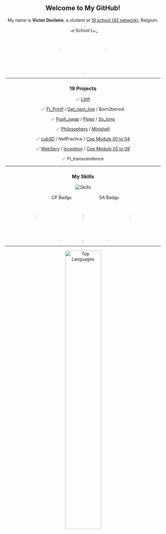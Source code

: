 <div align="center">
    <h2>Welcome to My GitHub!</h2>
    <p>My name is <strong>Victor Decleire</strong>, a student at <a href="https://campus19.be/" target="_blank" rel="noreferrer noopener">19 school (42 network)</a>, Belgium.</p>
    <a href="https://campus19.be/" target="_blank" rel="noreferrer noopener">
        <img src="https://pbs.twimg.com/profile_images/1578367273147957249/gGjaUZQ-_400x400.jpg" alt="19 School Logo" height="150" style="border-radius: 50%;">
    </a>
</div>

<hr>

<div align="center">
    <h3>19 Projects</h3>
    <p>✅ <a href="https://github.com/vicire1/19_libft">Libft</a></p>
    <p>✅ <a href="https://github.com/vicire1/19_ft_printf">Ft_Printf</a> / <a href="https://github.com/vicire1/19_get_next_line">Get_next_line</a> / Born2beroot</p>
    <p>✅ <a href="https://github.com/vicire1/19_push_swap">Push_swap</a> / <a href="https://github.com/vicire1/19_pipex">Pipex</a> / <a href="https://github.com/vicire1/19_so_long">So_long</a></p>
    <p>✅ <a href="https://github.com/vicire1/19_philosophers">Philosophers</a> / <a href="https://github.com/vicire1/19_minishell">Minishell</a></p>
    <p>✅ <a href="https://github.com/vicire1/19_cub3D">cub3D</a> / NetPractice / <a href="https://github.com/vicire1/19_cpp-module00_to_04">Cpp Module 00 to 04</a></p>
    <p>✅ <a href="https://github.com/19WebServ/19_WebServ">WebServ</a> / <a href="https://github.com/vicire1/19_Inception">Inception</a> / <a href="https://github.com/vicire1/19_cpp-module05_to_09">Cpp Module 05 to 09</a></p>
    <p>✅ Ft_transcendence</p>
</div>

<hr>

<div align="center">
    <h3>My Skills</h3>
    <p href="https://skillicons.dev">
        <img src="https://skillicons.dev/icons?i=c,cpp,aws,github,git,bash,vscode,vim" alt="Skills" />
    </p>
    <a href="https://www.credly.com/badges/8d8a3e35-234d-4a49-a1f4-463c2fb59407/public_url" target="_blank" rel="noreferrer noopener">
        <img src="https://d1.awsstatic.com/training-and-certification/certification-badges/AWS-Certified-Cloud-Practitioner_badge.634f8a21af2e0e956ed8905a72366146ba22b74c.png" alt="CP Badge" height="150" style="border-radius: 50%;">
    <a href="https://www.credly.com/badges/672c9201-dfb8-48d5-aa78-063a3b913ccb/public_url" target="_blank" rel="noreferrer noopener">
        <img src="https://d1.awsstatic.com/training-and-certification/certification-badges/AWS-Certified-Solutions-Architect-Associate_badge.3419559c682629072f1eb968d59dea0741772c0f.png" alt="SA Badge" height="150" style="border-radius: 50%;">
    </a>
</div>

<hr>

<div align="center">
    <p>
        <a href="https://github.com/vicire1">
            <img src="https://github-readme-stats.vercel.app/api/top-langs/?username=vicire1&langs_count=10&title_color=6366f1&text_color=ffffff&icon_color=6366f1&bg_color=000000&hide_border=true&locale=en&custom_title=Top%20%Languages" alt="Top Languages" width="48%">
        </a>
    </p>
</div>
